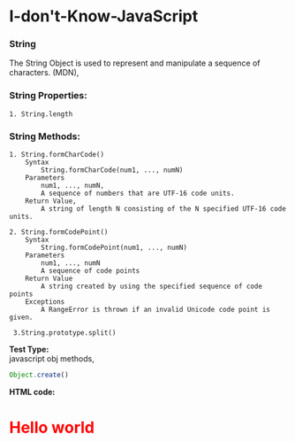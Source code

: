 # I-don't-Know-JavaScript

### String
The String Object is used to represent and manipulate a sequence of characters. (MDN),

### String Properties:
    1. String.length

### String Methods:
    1. String.formCharCode()
        Syntax
            String.formCharCode(num1, ..., numN)
        Parameters
            num1, ..., numN,
            A sequence of numbers that are UTF-16 code units.
        Return Value,
            A string of length N consisting of the N specified UTF-16 code units.
    
    2. String.formCodePoint()
        Syntax
            String.formCodePoint(num1, ..., numN)
        Parameters
            num1, ..., numN
            A sequence of code points
        Return Value
            A string created by using the specified sequence of code points
        Exceptions
            A RangeError is thrown if an invalid Unicode code point is given.
     
     3.String.prototype.split()

**Test Type:**<br/>
javascript obj methods,
```javascript
Object.create()
```
**HTML code:**<br/>
    <h1 style = "color:red;">Hello world</h1>
